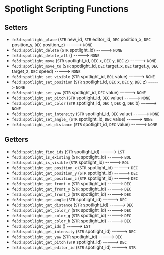 # Spotlight Scripting Functions

## Setters

- `fe3d:spotlight_place` (`STR` new_id, `STR` editor_id, `DEC` position_x, `DEC` position_y, `DEC` position_z) -----> `NONE`
- `fe3d:spotlight_delete` (`STR` spotlight_id) -----> `NONE`
- `fe3d:spotlight_delete_all` () -----> `NONE`
- `fe3d:spotlight_move` (`STR` spotlight_id, `DEC` x, `DEC` y, `DEC` z) -----> `NONE`
- `fe3d:spotlight_move_to` (`STR` spotlight_id, `DEC` target_x, `DEC` target_y, `DEC` target_z, `DEC` speed) -----> `NONE`
- `fe3d:spotlight_set_visible` (`STR` spotlight_id, `BOL` value) -----> `NONE`
- `fe3d:spotlight_set_position` (`STR` spotlight_id, `DEC` x, `DEC` y, `DEC` z) -----> `NONE`
- `fe3d:spotlight_set_yaw` (`STR` spotlight_id, `DEC` value) -----> `NONE`
- `fe3d:spotlight_set_pitch` (`STR` spotlight_id, `DEC` value) -----> `NONE`
- `fe3d:spotlight_set_color` (`STR` spotlight_id, `DEC` r, `DEC` g, `DEC` b) -----> `NONE`
- `fe3d:spotlight_set_intensity` (`STR` spotlight_id, `DEC` value) -----> `NONE`
- `fe3d:spotlight_set_angle_` (`STR` spotlight_id, `DEC` value) -----> `NONE`
- `fe3d:spotlight_set_distance` (`STR` spotlight_id, `DEC` value) -----> `NONE`

## Getters

- `fe3d:spotlight_find_ids` (`STR` spotlight_id) -----> `LST`
- `fe3d:spotlight_is_existing` (`STR` spotlight_id) -----> `BOL`
- `fe3d:spotlight_is_visible` (`STR` spotlight_id) -----> `BOL`
- `fe3d:spotlight_get_position_x` (`STR` spotlight_id) -----> `DEC`
- `fe3d:spotlight_get_position_y` (`STR` spotlight_id) -----> `DEC`
- `fe3d:spotlight_get_position_z` (`STR` spotlight_id) -----> `DEC`
- `fe3d:spotlight_get_front_x` (`STR` spotlight_id) -----> `DEC`
- `fe3d:spotlight_get_front_y` (`STR` spotlight_id) -----> `DEC`
- `fe3d:spotlight_get_front_z` (`STR` spotlight_id) -----> `DEC`
- `fe3d:spotlight_get_angle` (`STR` spotlight_id) -----> `DEC`
- `fe3d:spotlight_get_distance` (`STR` spotlight_id) -----> `DEC`
- `fe3d:spotlight_get_color_r` (`STR` spotlight_id) -----> `DEC`
- `fe3d:spotlight_get_color_g` (`STR` spotlight_id) -----> `DEC`
- `fe3d:spotlight_get_color_b` (`STR` spotlight_id) -----> `DEC`
- `fe3d:spotlight_get_ids` () -----> `LST`
- `fe3d:spotlight_get_intensity` (`STR` spotlight_id) -----> `DEC`
- `fe3d:spotlight_get_yaw` (`STR` spotlight_id) -----> `DEC`
- `fe3d:spotlight_get_pitch` (`STR` spotlight_id) -----> `DEC`
- `fe3d:spotlight_get_editor_id` (`STR` spotlight_id) -----> `STR`
